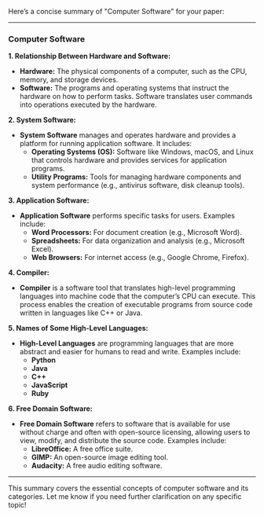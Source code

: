 Here’s a concise summary of "Computer Software" for your paper:

---

### Computer Software

**1. Relationship Between Hardware and Software:**
   - **Hardware:** The physical components of a computer, such as the CPU, memory, and storage devices.
   - **Software:** The programs and operating systems that instruct the hardware on how to perform tasks. Software translates user commands into operations executed by the hardware.

**2. System Software:**
   - **System Software** manages and operates hardware and provides a platform for running application software. It includes:
     - **Operating Systems (OS):** Software like Windows, macOS, and Linux that controls hardware and provides services for application programs.
     - **Utility Programs:** Tools for managing hardware components and system performance (e.g., antivirus software, disk cleanup tools).

**3. Application Software:**
   - **Application Software** performs specific tasks for users. Examples include:
     - **Word Processors:** For document creation (e.g., Microsoft Word).
     - **Spreadsheets:** For data organization and analysis (e.g., Microsoft Excel).
     - **Web Browsers:** For internet access (e.g., Google Chrome, Firefox).

**4. Compiler:**
   - **Compiler** is a software tool that translates high-level programming languages into machine code that the computer’s CPU can execute. This process enables the creation of executable programs from source code written in languages like C++ or Java.

**5. Names of Some High-Level Languages:**
   - **High-Level Languages** are programming languages that are more abstract and easier for humans to read and write. Examples include:
     - **Python**
     - **Java**
     - **C++**
     - **JavaScript**
     - **Ruby**

**6. Free Domain Software:**
   - **Free Domain Software** refers to software that is available for use without charge and often with open-source licensing, allowing users to view, modify, and distribute the source code. Examples include:
     - **LibreOffice:** A free office suite.
     - **GIMP:** An open-source image editing tool.
     - **Audacity:** A free audio editing software.

---

This summary covers the essential concepts of computer software and its categories. Let me know if you need further clarification on any specific topic!